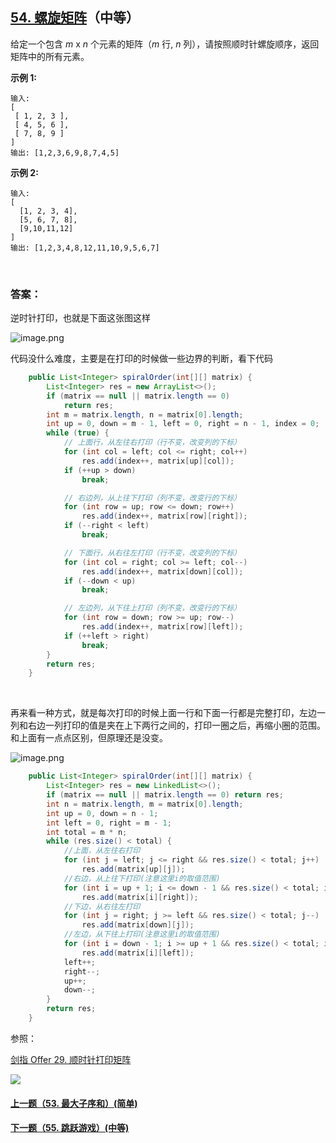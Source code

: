 ## [54. 螺旋矩阵](https://leetcode-cn.com/problems/spiral-matrix/)（中等）

给定一个包含 *m* x *n* 个元素的矩阵（*m* 行, *n* 列），请按照顺时针螺旋顺序，返回矩阵中的所有元素。

**示例 1:**

```
输入:
[
 [ 1, 2, 3 ],
 [ 4, 5, 6 ],
 [ 7, 8, 9 ]
]
输出: [1,2,3,6,9,8,7,4,5]
```

**示例 2:**

```
输入:
[
  [1, 2, 3, 4],
  [5, 6, 7, 8],
  [9,10,11,12]
]
输出: [1,2,3,4,8,12,11,10,9,5,6,7]
```

<br/>

### 答案：

逆时针打印，也就是下面这张图这样

![image.png](https://pic.leetcode-cn.com/1597976260-SlaOSS-image.png)

代码没什么难度，主要是在打印的时候做一些边界的判断，看下代码

```java
    public List<Integer> spiralOrder(int[][] matrix) {
        List<Integer> res = new ArrayList<>();
        if (matrix == null || matrix.length == 0)
            return res;
        int m = matrix.length, n = matrix[0].length;
        int up = 0, down = m - 1, left = 0, right = n - 1, index = 0;
        while (true) {
            // 上面行，从左往右打印（行不变，改变列的下标）
            for (int col = left; col <= right; col++)
                res.add(index++, matrix[up][col]);
            if (++up > down)
                break;

            // 右边列，从上往下打印（列不变，改变行的下标）
            for (int row = up; row <= down; row++)
                res.add(index++, matrix[row][right]);
            if (--right < left)
                break;

            // 下面行，从右往左打印（行不变，改变列的下标）
            for (int col = right; col >= left; col--)
                res.add(index++, matrix[down][col]);
            if (--down < up)
                break;

            // 左边列，从下往上打印（列不变，改变行的下标）
            for (int row = down; row >= up; row--)
                res.add(index++, matrix[row][left]);
            if (++left > right)
                break;
        }
        return res;
    }
```

<br/>

再来看一种方式，就是每次打印的时候上面一行和下面一行都是完整打印，左边一列和右边一列打印的值是夹在上下两行之间的，打印一圈之后，再缩小圈的范围。和上面有一点点区别，但原理还是没变。

![image.png](https://pic.leetcode-cn.com/1597976332-HKaNge-image.png)

```java
    public List<Integer> spiralOrder(int[][] matrix) {
        List<Integer> res = new LinkedList<>();
        if (matrix == null || matrix.length == 0) return res;
        int n = matrix.length, m = matrix[0].length;
        int up = 0, down = n - 1;
        int left = 0, right = m - 1;
        int total = m * n;
        while (res.size() < total) {
            //上面，从左往右打印
            for (int j = left; j <= right && res.size() < total; j++)
                res.add(matrix[up][j]);
            //右边，从上往下打印(注意这里i的取值范围)
            for (int i = up + 1; i <= down - 1 && res.size() < total; i++)
                res.add(matrix[i][right]);
            //下边，从右往左打印
            for (int j = right; j >= left && res.size() < total; j--)
                res.add(matrix[down][j]);
            //左边，从下往上打印(注意这里i的取值范围)
            for (int i = down - 1; i >= up + 1 && res.size() < total; i--)
                res.add(matrix[i][left]);
            left++;
            right--;
            up++;
            down--;
        }
        return res;
    }
```



参照：

[剑指 Offer 29. 顺时针打印矩阵](https://github.com/sdwwld/leetCode/blob/master/src/main/java/com/wld/java/offer/剑指Offer29.md)



![](https://img-blog.csdnimg.cn/20200807155236311.png)

#### [上一题（53. 最大子序和）(简单)](https://github.com/sdwwld/leetCode/blob/master/src/main/java/com/wld/java/leetcode/leetCode0053.md)

#### [下一题（55. 跳跃游戏）(中等)](https://github.com/sdwwld/leetCode/blob/master/src/main/java/com/wld/java/leetcode/leetCode0055.md)